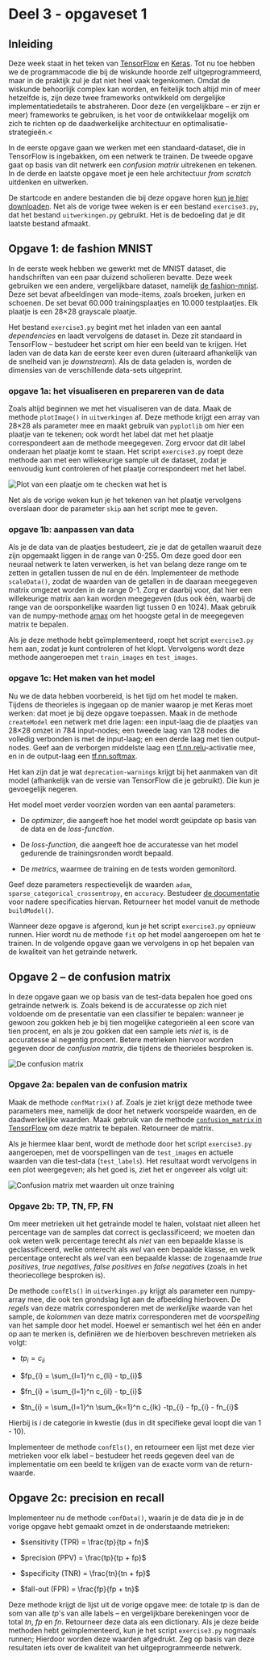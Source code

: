 # Deel 3 - opgaveset 1

## Inleiding
Deze week staat in het teken van [TensorFlow](https://www.tensorflow.org/) en [Keras](https://keras.io/). Tot nu toe hebben we de programmacode die bij de wiskunde hoorde zelf uitgeprogrammeerd, maar in de praktijk zul je dat niet heel vaak tegenkomen. Omdat de wiskunde behoorlijk complex kan worden, en feitelijk toch altijd min of meer hetzelfde is, zijn deze twee frameworks ontwikkeld om dergelijke implementatiedetails te abstraheren. Door deze (en vergelijkbare – er zijn er meer) frameworks te gebruiken, is het voor de ontwikkelaar mogelijk om zich te richten op de daadwerkelijke architectuur en optimalisatie-strategieën.<

In de eerste opgave gaan we werken met een standaard-dataset, die in TensorFlow is ingebakken, om een netwerk te trainen. De tweede opgave gaat op basis van dit netwerk een *confusion matrix* uitrekenen en tekenen. In de derde en laatste opgave moet je een hele architectuur *from scratch* uitdenken en uitwerken.

De startcode en andere bestanden die bij deze opgave horen <a href="../files/startcode_week3.zip">kun je hier downloaden</a>. Net als de vorige twee weken is er een bestand `exercise3.py`, dat het bestand `uitwerkingen.py` gebruikt. Het is de bedoeling dat je dit laatste bestand afmaakt. 
</section>

## Opgave 1: de fashion MNIST
In de eerste week hebben we gewerkt met de MNIST dataset, die handschriften van een paar duizend scholieren bevatte. Deze week gebruiken we een andere, vergelijkbare dataset, namelijk <a href="https://github.com/zalandoresearch/fashion-mnist">de fashion-mnist</a>. Deze set bevat afbeeldingen van mode-items, zoals broeken, jurken en schoenen. De set bevat 60.000 trainingsplaatjes en 10.000 testplaatjes. Elk plaatje is een 28&times;28 grayscale plaatje.

Het bestand `exercise3.py` begint met het inladen van een aantal *dependencies* en laadt vervolgens de dataset in. Deze zit standaard in TensorFlow – bestudeer het script om hier een beeld van te krijgen. Het laden van de data kan de eerste keer even duren (uiteraard afhankelijk van de snelheid van je *downstream*). Als de data geladen is, worden de dimensies van de verschillende data-sets uitgeprint.

### opgave 1a: het visualiseren en prepareren van de data
Zoals altijd beginnen we met het visualiseren van de data. Maak de methode `plotImage()` in `uitwerkingen` af. Deze methode krijgt een array van 28&times;28 als parameter mee en maakt gebruik van `pyplotlib` om hier een plaatje van te tekenen; ook wordt het label dat met het plaatje correspondeert aan de methode meegegeven. Zorg ervoor dat dit label onderaan het plaatje komt te staan. Het script `exercise3.py` roept deze methode aan met een willekeurige sample uit de dataset, zodat je eenvoudig kunt controleren of het plaatje correspondeert met het label.

![Plot van een plaatje om te checken wat het is](../imgs/imgplot.png)

Net als de vorige weken kun je het tekenen van het plaatje vervolgens overslaan door de parameter `skip` aan het script mee te geven.

### opgave 1b: aanpassen van data
Als je de data van de plaatjes bestudeert, zie je dat de getallen waaruit deze zijn opgemaakt liggen in de range van 0-255. Om deze goed door een neuraal netwerk te laten verwerken, is het van belang deze range om te zetten in getallen tussen de nul en de één. Implementeer de methode `scaleData()`, zodat de waarden van de getallen in de daaraan meegegeven matrix omgezet worden in de range 0-1. Zorg er daarbij voor, dat hier een willekeurige matrix aan kan worden meegegeven (dus ook één, waarbij de range van de oorsponkelijke waarden ligt tussen 0 en 1024). Maak gebruik van de numpy-methode <a href="https://docs.scipy.org/doc/numpy/reference/generated/numpy.amax.html">amax</a> om het hoogste getal in de meegegeven matrix te bepalen.

Als je deze methode hebt geïmplementeerd, roept het script `exercise3.py` hem aan, zodat je kunt controleren of het klopt. Vervolgens wordt deze methode aangeroepen met `train_images` en `test_images`.

### opgave 1c: Het maken van het model
Nu we de data hebben voorbereid, is het tijd om het model te maken. Tijdens de theorieles is ingegaan op de manier waarop je met Keras moet werken: dat moet je bij deze opgave toepassen. Maak in de methode `createModel` een netwerk met drie lagen: een input-laag die de plaatjes van 28&times;28 omzet in 784 input-nodes; een tweede laag van 128 nodes die volledig verbonden is met de input-laag; en een derde laag met tien output-nodes. Geef aan de verborgen middelste laag een <a href="https://www.tensorflow.org/api_docs/python/tf/nn/relu">tf.nn.relu</a>-activatie mee, en in de output-laag een <a href="https://www.tensorflow.org/api_docs/python/tf/nn/softmax">tf.nn.softmax</a>. 

Het kan zijn dat je wat `deprecation-warnings` krijgt bij het aanmaken van dit model (afhankelijk van de versie van TensorFlow die je gebruikt). Die kun je gevoegelijk negeren.

Het model moet verder voorzien worden van een aantal parameters:

- De *optimizer*, die aangeeft hoe het model wordt geüpdate op basis van de data en de *loss-function*.

- De *loss-function*, die aangeeft hoe de accuratesse van het model gedurende de trainingsronden wordt bepaald. 

- De *metrics*, waarmee de training en de tests worden gemonitord.

Geef deze parameters respectievelijk de waarden `adam`, `sparse_categorical_crossentropy`, en `accuracy`. Bestudeer <a href="https://www.tensorflow.org/api_docs/python/tf/keras/Sequential#compile">de documentatie</a> voor nadere specificaties hiervan. Retourneer het model vanuit de methode `buildModel()`.

Wanneer deze opgave is afgerond, kun je het script `exercise3.py` opnieuw runnen. Hier wordt nu de methode `fit` op het model aangeroepen om het te trainen. In de volgende opgave gaan we vervolgens in op het bepalen van de kwaliteit van het getrainde netwerk.

## Opgave 2 – de confusion matrix

In deze opgave gaan we op basis van de test-data bepalen hoe goed ons getrainde netwerk is. Zoals bekend is de accuratesse op zich niet voldoende om de presentatie van een classifier te bepalen: wanneer je gewoon zou gokken heb je bij tien mogelijke categorieën al een score van tien procent, en als je zou gokken dat een sample iets *niet* is, is de accuratesse al negentig procent. Betere metrieken hiervoor worden gegeven door de *confusion matrix*, die tijdens de theorieles besproken is. 

![De confusion matrix](../imgs/confusion_matrix.png)

### Opgave 2a: bepalen van de confusion matrix

Maak de methode `confMatrix()` af. Zoals je ziet krijgt deze methode twee parameters mee, namelijk de door het netwerk voorspelde waarden, en de daadwerkelijke waarden. Maak gebruik van de methode <a href="https://www.tensorflow.org/api_docs/python/tf/math/confusion_matrix">`confusion_matrix` in TensorFlow</a> om deze matrix te bepalen. Retourneer de matrix.

Als je hiermee klaar bent, wordt de methode door het script `exercise3.py` aangeroepen, met de voorspellingen van de `test_images` en actuele waarden van die test-data (`test_labels`). Het resultaat wordt vervolgens in een plot weergegeven; als het goed is, ziet het er ongeveer als volgt uit: 

![Confusion matrix met waarden uit onze training](../imgs/conf_matrix2.png)

### Opgave 2b: TP, TN, FP, FN
Om meer metrieken uit het getrainde model te halen, volstaat niet alleen het percentage van de samples dat correct is geclassificeerd; we moeten dan ook weten welk percentage terecht als *niet* van een bepaalde klasse is geclassificeerd, welke onterecht als *wel* van een bepaalde klasse, en welk percentage onterecht als *wel* van een bepaalde klasse: de zogenaamde *true positives*, *true negatives*, *false positives* en *false negatives* (zoals in het theoriecollege besproken is).

De methode `confEls()` in `uitwerkingen.py` krijgt als parameter een numpy-array mee, die ook ten grondslag ligt aan de afbeelding hierboven. De *regels* van deze matrix corresponderen met de *werkelijke* waarde van het sample, de *kolommen* van deze matrix corresponderen met de *voorspelling* van het sample door het model. Hoewel er semantisch wel het één en ander op aan te merken is, definiëren we de hierboven beschreven metrieken als volgt:


- $tp_{i} = c_{ii}$

- $fp_{i} = \sum_{l=1}^n c_{li} - tp_{i}$

- $fn_{i} = \sum_{l=1}^n c_{il} - tp_{i}$

- $tn_{i} = \sum_{l=1}^n \sum_{k=1}^n c_{lk} -tp_{i} - fp_{i} - fn_{i}$

Hierbij is $i$ de categorie in kwestie (dus in dit specifieke geval loopt die van 1 - 10). 

Implementeer de methode `confEls()`, en retourneer een lijst met deze vier metrieken voor elk label – bestudeer het reeds gegeven deel van de implementatie om een beeld te krijgen van de exacte vorm van de return-waarde.

## Opgave 2c: precision en recall

Implementeer nu de methode `confData()`, waarin je de data die je in de vorige opgave hebt gemaakt omzet in de onderstaande metrieken: 

- $sensitivity (TPR) = \frac{tp}{tp + fn}$

- $precision (PPV) = \frac{tp}{tp + fp}$

- $specificity (TNR) = \frac{tn}{tn + fp}$

- $fall-out (FPR) = \frac{fp}{fp + tn}$

Deze methode krijgt de lijst uit de vorige opgave mee: de totale $tp$ is dan de som van alle $tp$'s van alle labels – en vergelijkbare berekeningen voor de total $tn$, $fp$ en $fn$. Retourneer deze data als een dictionary. Als je deze beide methoden hebt geïmplementeerd, kun je het script `exercise3.py` nogmaals runnen; Hierdoor worden deze waarden afgedrukt. Zeg op basis van deze resultaten iets over de kwaliteit van het uitgeprogrammeerde netwerk.
